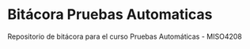 # Bitácora Pruebas Automaticas
Repositorio de bitácora para el curso Pruebas Automáticas - MISO4208
